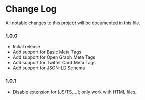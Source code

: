 # Change Log

All notable changes to this project will be documented in this file.

### 1.0.0

- Initial release
- Add support for Basic Meta Tags
- Add support for Open Graph Meta Tags
- Add support for Twitter Card Meta Tags
- Add support for JSON-LD Schema

### 1.0.1

- Disable extension for [JS/TS,...]; only work with HTML files.
  
